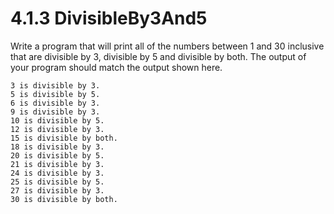 # 4.1.3 DivisibleBy3And5
Write a program that will print all of the numbers between 1 and 30 inclusive that are divisible by 3, divisible by 5 and divisible by both. The output of your program should match the output shown here.

```
3 is divisible by 3.
5 is divisible by 5.
6 is divisible by 3.
9 is divisible by 3.
10 is divisible by 5.
12 is divisible by 3.
15 is divisible by both.
18 is divisible by 3.
20 is divisible by 5.
21 is divisible by 3.
24 is divisible by 3.
25 is divisible by 5.
27 is divisible by 3.
30 is divisible by both.
```
